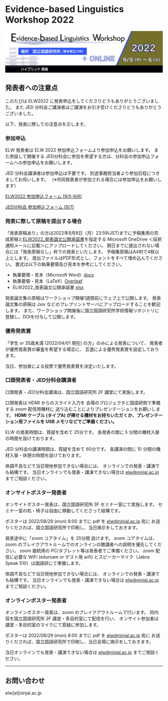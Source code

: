 # Evidence-based Linguistics Workshop 2022
![ELW_LOGO.png](ELW_LOGO.png)

## 発表者への注意点

このたびは ELW2022 に発表申込をしてくださりどうもありがとうございました。
また JED 分科会ご講演者はご講演をお引き受けくださりどうもありがとうございました。

以下、発表に際しての注意点を示します。

### 参加申込

ELW 発表者は ELW 2022 参加申込フォームより参加申込をお願いします。
また併設して開催する JED分科会に参加を希望する方は、分科会の参加申込フォームへの参加申込をお願いします。

JED 分科会講演者は参加申込は不要です。
別途事務担当者より参加日程につきましてお伺いします。
（※共同発表者が参加される場合には参加申込をお願いします）

[ELW2022 参加申込フォーム (9/5-9/6)]()

[JED分科会 参加申込フォーム (9/7)]()

### 発表に際して原稿を提出する場合

「発表原稿あり」の方は2022年8月8日（月）23:59(JST)までに予稿集用の完成原稿と[ELW2022_発表論文公開承諾書](ELW2022_発表論文公開承諾書.xlsx)を指定する Microsoft OneDrive ＜採択通知メールに記載＞にアップロードしてください。 期日までに提出されない場合には「発表原稿なし」枠での発表といたします。 予稿集原稿はA4判で4枚以上とします。 提出ファイルはPDF形式とし、フォントをすべて埋め込んでください。 書式は以下の執筆要領及び見本を参考にしてください。

- 執筆要領・見本（Microsoft Word）[docx](ELW2022_sample.docx)
- 執筆要領・見本（LaTeX）[Overleaf](https://www.overleaf.com/read/xvxktfcxpsmm)
- ELW2022_発表論文公開承諾書 [xlsx](ELW2022_発表論文公開承諾書.xlsx)

発表論文集の原稿はワークショップ開催1週間前にウェブ上で公開します。
発表論文集の原稿は Jxiv などのプレプリントサーバにアップロードすることを歓迎します。
また、ワークショップ開催後に国立国語研究所学術情報リポジトリに登録し、DOIを付与して公開します。

### 優秀発表賞

「学生 or 35歳未満 (2022/04/01 現在) の方」のみによる発表について、
発表者が優秀発表賞の審査を希望する場合に、
互選による優秀発表賞を設定しております。

当日、参加者による投票で優秀発表賞を決定いたします。

### 口頭発表者・JED分科会講演者

口頭発表・JED分科会講演は、国立国語研究所 2F 講堂にて実施します。

口頭発表は HDMI からのスライド入力を
会場のプロジェクタと国語研側で準備する zoom 配信用機材に
送り込むことによりプレゼンテーションをお願いします。
**HDMI ケーブル (タイプA) が挿せる機材をお持ちいただくか、プレゼンテーション用ファイルを USB メモリなどでご準備ください。**

ELW の発表時間は、質疑を含めて 25分です。
各発表の間に 5 分間の機材入替の時間を設けております。

JED 分科会の講演時間は、質疑を含めて 60分です。
各講演の間に 10 分間の機材入替・休憩の時間を設けております。

体調不良などで当日現地参加できない場合には、
オンラインでの発表・講演でも結構です。
当日オンラインでも発表・講演できない場合は elw@ninjal.ac.jp までご相談ください。

### オンサイトポスター発表者

オンサイトポスター発表は、国立国語研究所 3F セミナー室にて実施します。
セミナー室の机・椅子は自由に移動してくださって結構です。

ポスターは 2022/08/29 (mon) 8:00 までに pdf を elw@ninjal.ac.jp 宛に
お送りくだされば、国立国語研究所で印刷し、当日掲示をしておきます。

発表途中に「zoom コアタイム」を 25分間 設けます。
zoom コアタイムは、zoom のブレイクアウトルームでのオンラインの聴講者への説明を優先してください。
zoom 接続用の PC/タブレット等は発表者でご準備ください。
zoom 配信に必要な WiFi (eduroam or ゲスト用 wifi) とスピーカーマイク（Jabra Speak 510）は国語研にて準備します。

体調不良などで当日現地参加できない場合には、
オンラインでの発表・講演でも結構です。
当日オンラインでも発表・講演できない場合は elw@ninjal.ac.jp までご相談ください。

### オンラインポスター発表者

オンラインポスター発表は、zoom のブレイクアウトルームで行います。
同内容を国立国語研究所 2F 講堂・多目的室にて配信を行い、
オンサイト参加者は講堂・多目的室のマイクにて質疑に参加します。

ポスターは 2022/08/29 (mon) 8:00 までに pdf を elw@ninjal.ac.jp 宛に
お送りくだされば、国立国語研究所で印刷し、当日会場に掲示をしておきます。

当日オンラインでも発表・講演できない場合は elw@ninjal.ac.jp までご相談ください。

---

## お問い合わせ

elw[at]ninjal.ac.jp
